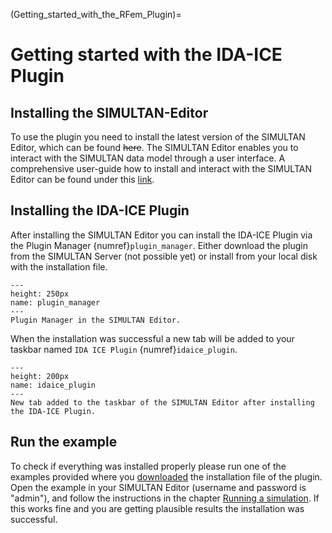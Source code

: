 (Getting_started_with_the_RFem_Plugin)=

# Getting started with the IDA-ICE Plugin

## Installing the SIMULTAN-Editor

To use the plugin you need to install the latest version of the SIMULTAN Editor, which can be
found <strike>here</strike>. The SIMULTAN Editor enables you to interact
with the SIMULTAN data model through a user interface. A comprehensive user-guide how to install and interact with the
SIMULTAN Editor can be found under this [link](https://github.com/bph-tuwien/SIMULTAN.Documentation/wiki).

## Installing the IDA-ICE Plugin

After installing the SIMULTAN Editor you can install the IDA-ICE Plugin via the Plugin Manager {numref}`plugin_manager`.
Either download the plugin from the SIMULTAN Server (not possible yet) or install from your local disk with the
installation file.

```{figure} img/plugin_manager.png
---
height: 250px
name: plugin_manager
---
Plugin Manager in the SIMULTAN Editor.
```

When the installation was successful a new tab will be added to your taskbar named `IDA ICE Plugin`
{numref}`idaice_plugin`.

```{figure} img/idaice_plugin.png
---
height: 200px
name: idaice_plugin
---
New tab added to the taskbar of the SIMULTAN Editor after installing the IDA-ICE Plugin.
```

## Run the example

To check if everything was installed properly please run one of the examples provided where
you [downloaded](https://github.com/bph-tuwien/GBS.Plugins/releases) the installation file of the plugin. Open the
example in your SIMULTAN Editor (username and password is "admin"), and follow the instructions in the
chapter [Running a simulation](Running_a_simulation.md). If this works fine and you are getting plausible results the
installation was successful. 